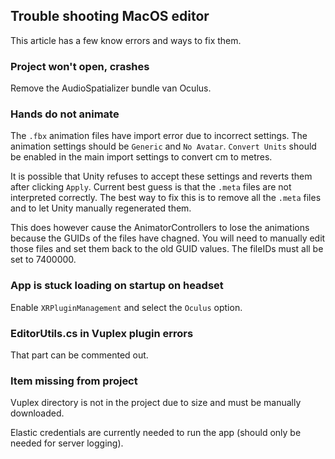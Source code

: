 ﻿## Trouble shooting MacOS editor

This article has a few know errors and ways to fix them.

### Project won't open, crashes

Remove the AudioSpatializer bundle van Oculus.

### Hands do not animate

The `.fbx` animation files have import error due to incorrect settings. The animation settings should be
`Generic` and `No Avatar`. `Convert Units` should be enabled in the main import settings
to convert cm to metres. 

It is possible that Unity refuses to accept these settings and reverts them after clicking
`Apply`. Current best guess is that the `.meta` files are not interpreted correctly.
The best way to fix this is to remove all the `.meta` files and to let Unity manually
regenerated them. 

This does however cause the AnimatorControllers to lose the animations because the GUIDs
of the files have chagned. You will need to manually edit those files and set them back
to the old GUID values. The fileIDs must all be set to 7400000.

### App is stuck loading on startup on headset

Enable `XRPluginManagement` and select the `Oculus` option.

### EditorUtils.cs in Vuplex plugin errors

That part can be commented out.

### Item missing from project

Vuplex directory is not in the project due to size and must be manually downloaded.

Elastic credentials are currently needed to run the app (should only be needed for server logging).